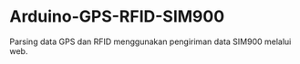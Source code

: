 # Arduino-GPS-RFID-SIM900
Parsing data GPS dan RFID menggunakan pengiriman data SIM900 melalui web.
